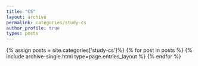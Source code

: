 ```yaml
---
title: "CS"
layout: archive
permalink: categories/study-cs
author_profile: true
types: posts
---
```


{% assign posts = site.categories['study-cs']%}
{% for post in posts %}
{% include archive-single.html type=page.entries_layout %}
{% endfor %}
